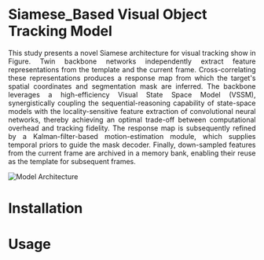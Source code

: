 # Siamese_Based Visual Object Tracking Model

<div style="text-align: justify">
This study presents a novel Siamese architecture for visual tracking show in Figure. Twin backbone networks independently extract feature representations from the template and the current frame. Cross-correlating these representations produces a response map from which the target's spatial coordinates and segmentation mask are inferred.
The backbone leverages a high-efficiency Visual State Space Model (VSSM), synergistically coupling the sequential-reasoning capability of state-space models with the locality-sensitive feature extraction of convolutional neural networks, thereby achieving an optimal trade-off between computational overhead and tracking fidelity.
The response map is subsequently refined by a Kalman-filter-based motion-estimation module, which supplies temporal priors to guide the mask decoder. Finally, down-sampled features from the current frame are archived in a memory bank, enabling their reuse as the template for subsequent frames.
</div>

![Model Architecture](https://raw.githubusercontent.com/Simon9623/SiamEVM/91321ebfa5b9a5e7e953ddf2312f605469894b94/Documents/model.svg)

# Installation

# Usage

